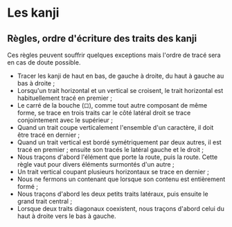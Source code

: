 # Les kanji

## Règles, ordre d'écriture des traits des kanji

Ces règles peuvent souffrir quelques exceptions mais l'ordre de tracé sera en
cas de doute possible.

- Tracer les kanji de haut en bas, de gauche à droite, du haut à gauche au bas à
  droite ;
- Lorsqu'un trait horizontal et un vertical se croisent, le trait horizontal est
  habituellement tracé en premier ;
- Le carré de la bouche (`口`), comme tout autre composant de même forme, se
  trace en trois traits car le côté latéral droit se trace conjointement avec le
  supérieur ;
- Quand un trait coupe verticalement l'ensemble d'un caractère, il doit être
  tracé en dernier ;
- Quand un trait vertical est bordé symétriquement par deux autres, il est tracé
  en premier ; ensuite son tracés le latéral gauche et le droit ;
- Nous traçons d'abord l'élément que porte la route, puis la route. Cette règle
  vaut pour divers éléments surmontés d'un autre ;
- Un trait vertical coupant plusieurs horizontaux se trace en dernier ;
- Nous ne fermons un contenant que lorsque son contenu est entièrement formé ;
- Nous traçons d'abord les deux petits traits latéraux, puis ensuite le grand
  trait central ;
- Lorsque deux traits diagonaux coexistent, nous traçons d'abord celui du haut à
  droite vers le bas à gauche.
